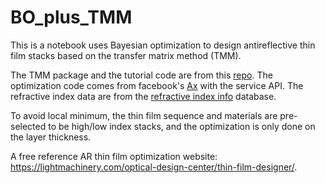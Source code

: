 # BO_plus_TMM
This is a notebook uses Bayesian optimization to design antireflective thin film stacks based on the transfer matrix method (TMM).

The TMM package and the tutorial code are from this [repo](https://github.com/sbyrnes321/tmm). The optimization code comes from facebook's [Ax](https://ax.dev/tutorials/gpei_hartmann_service.html) with the service API. The refractive index data are from the [refractive index info](https://refractiveindex.info/?shelf=main&book=ZrO2&page=Wood) database.

To avoid local minimum, the thin film sequence and materials are pre-selected to be high/low index stacks, and the optimization is only done on the layer thickness.

A free reference AR thin film optimization website: https://lightmachinery.com/optical-design-center/thin-film-designer/.
